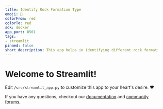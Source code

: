 ```yaml
---
title: Identify Rock Formation Type
emoji: 🚀
colorFrom: red
colorTo: red
sdk: docker
app_port: 8501
tags:
- streamlit
pinned: false
short_description: This app helps in identifying different rock formation types
---
```


# Welcome to Streamlit!

Edit `/src/streamlit_app.py` to customize this app to your heart's desire. :heart:

If you have any questions, checkout our [documentation](https://docs.streamlit.io) and [community
forums](https://discuss.streamlit.io).
